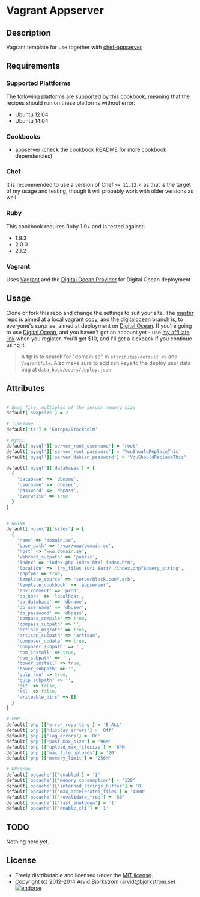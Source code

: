 # Vagrant Appserver

## Description

Vagrant template for use together with [chef-appserver](http://github.com/arvidbjorkstrom/chef-appserver)


## Requirements

### Supported Plattforms

The following platforms are supported by this cookbook, meaning that the
recipes should run on these platforms without error:

* Ubuntu 12.04
* Ubuntu 14.04

### Cookbooks

* [appserver](http://github.com/arvidbjorkstrom/chef-appserver) (check the cookbook [README](https://github.com/arvidbjorkstrom/chef-appserver#cookbooks) for more cookbook dependencies)

### Chef

It is recommended to use a version of Chef `>= 11.12.4` as that is the target of my usage and testing, though it will probably work with older versions as well.

### Ruby

This cookbook requires Ruby 1.9+ and is tested against:

* 1.9.3
* 2.0.0
* 2.1.2

### Vagrant

Uses [Vagrant](http://www.vagrantup.com) and the [Digital Ocean Provider](https://github.com/smdahlen/vagrant-digitalocean) for Digital Ocean deployment

## Usage

Clone or fork this repo and change the settings to suit your site. The [master](https://github.com/arvidbjorkstrom/vagrant-appserver/tree/master) repo is aimed at a local vagrant copy, and the [digitalocean](https://github.com/arvidbjorkstrom/vagrant-appserver/tree/digitalocean) branch is, to everyone's surprise, aimed at deployment on [Digital Ocean](https://www.digitalocean.com).
If you're going to use [Digital Ocean](https://www.digitalocean.com/?refcode=345cedb6329b), and you haven't got an account yet - use [my affiliate link](https://www.digitalocean.com/?refcode=345cedb6329b) when you register. You'll get $10, and I'll get a kickback if you continue using it.
> A tip is to search for "domain.se" in `attributes/default.rb` and `Vagrantfile`. Also make sure to add ssh keys to the deploy user data bag at `data_bags/users/deploy.json`


## Attributes

```ruby

# Swap file, multiples of the server memory size
default['swapsize'] = 2

# Timezone
default['tz'] = 'Europe/Stockholm'

# MySQL
default['mysql']['server_root_username'] = 'root'
default['mysql']['server_root_password'] = 'YouShouldReplaceThis'
default['mysql']['server_debian_password'] = 'YouShouldReplaceThis'

default['mysql']['databases'] = [
  {
    'database' => 'dbname',
    'username' => 'dbuser',
    'password' => 'dbpass',
    'overwrite' => true
  }
]


# NGINX
default['nginx']['sites'] = [
  {
    'name' => 'domain.se',
    'base_path' => '/var/www/domain.se',
    'host' => 'www.domain.se',
    'webroot_subpath' => 'public',
    'index' => 'index.php index.html index.htm',
    'location' => 'try_files $uri $uri/ /index.php?$query_string',
    'phpfpm' => true,
    'template_source' => 'serverblock.conf.erb',
    'template_cookbook' => 'appserver',
    'environment' => 'prod',
    'db_host' => 'localhost',
    'db_database' => 'dbname',
    'db_username' => 'dbuser',
    'db_password' => 'dbpass',
    'compass_compile' => true,
    'compass_subpath' => '',
    'artisan_migrate' => true,
    'artisan_subpath' => 'artisan',
    'composer_update' => true,
    'composer_subpath' => '',
    'npm_install' => true,
    'npm_subpath' => '',
    'bower_install' => true,
    'bower_subpath' => '',
    'gulp_run' => true,
    'gulp_subpath' => '',
    'git' => false,
    'ssl' => false,
    'writeable_dirs' => []
  }
]

# PHP
default['php']['error_reporting'] = 'E_ALL'
default['php']['display_errors'] = 'Off'
default['php']['log_errors'] = 'On'
default['php']['post_max_size'] = '96M'
default['php']['upload_max_filesize'] = '64M'
default['php']['max_file_uploads'] = '20'
default['php']['memory_limit'] = '256M'

# OPcache
default['opcache']['enabled'] = '1'
default['opcache']['memory_consumption'] = '128'
default['opcache']['interned_strings_buffer'] = '8'
default['opcache']['max_accelerated_files'] = '4000'
default['opcache']['revalidate_freq'] = '60'
default['opcache']['fast_shutdown'] = '1'
default['opcache']['enable_cli'] = '1'
```

## TODO

Nothing here yet.


## License

* Freely distributable and licensed under the [MIT license](http://arvid.mit-license.org/).
* Copyright (c) 2012-2014 Arvid Björkström (arvid@bjorkstrom.se) [![endorse](https://api.coderwall.com/arvidbjorkstrom/endorsecount.png)](https://coderwall.com/arvidbjorkstrom)
